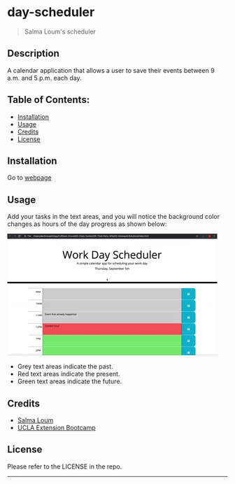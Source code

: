 # day-scheduler

> Salma Loum's scheduler

## Description

A calendar application that allows a user to save their events between 9 a.m. and 5 p.m. each day.

## Table of Contents:

- [Installation](#installation)
- [Usage](#usage)
- [Credits](#credits)
- [License](#license)

## Installation

Go to [webpage](https://salmaloum.github.io/day-scheduler/)

## Usage

Add your tasks in the text areas, and you will notice the background color changes as hours of the day progress as shown below:

![day-scheduler](./assets/images/05-third-party-apis-homework-demo.gif)

- Grey text areas indicate the past.
- Red text areas indicate the present.
- Green text areas indicate the future.

## Credits

- [Salma Loum](https://github.com/SalmaLoum)
- [UCLA Extension Bootcamp](https://www.uclaextension.edu/?gclid=Cj0KCQiAgribBhDkARIsAASA5btdbwAz8x25r3b1deoRNIGxfkPFL11rAQMuCgQ7HYiqBH8CLr9CgLoaAktlEALw_wcB&gclsrc=aw.ds)

## License

Please refer to the LICENSE in the repo.

---
